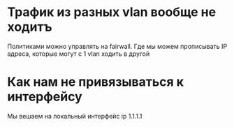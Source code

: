 # Трафик из разных vlan вообще не ходитъ

Политиками можно управлять на fairwall. Где мы можем прописывать IP адреса, которые могут с 1 vlan ходить в другой

# Как нам не привязываться к интерфейсу

Мы вешаем на локальный интерфейс ip 1.1.1.1
